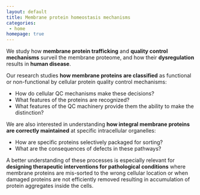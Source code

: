 ```yaml
---
layout: default
title: Membrane protein homeostasis mechanisms 
categories:
 - home
homepage: true
---
```


We study how **membrane protein trafficking** and **quality control mechanisms** surveil the membrane proteome, and how their **dysregulation** results in **human disease**. 


Our research studies **how membrane proteins are classified** as functional or non-functional by cellular protein quality control mechanisms:
- How do cellular QC mechanisms make these decisions? 
- What features of the proteins are recognized? 
- What features of the QC machinery provide them the ability to make the distinction?

We are also interested in understanding **how integral membrane proteins are correctly maintained** at specific intracellular organelles:
- How are specific proteins selectively packaged for sorting? 
- What are the consequences of defects in these pathways?

A better understanding of these processes is especially relevant for **designing therapeutic interventions for pathological conditions** where membrane proteins are mis-sorted to the wrong cellular location or when damaged proteins are not efficiently removed resulting in accumulation of protein aggregates inside the cells.

